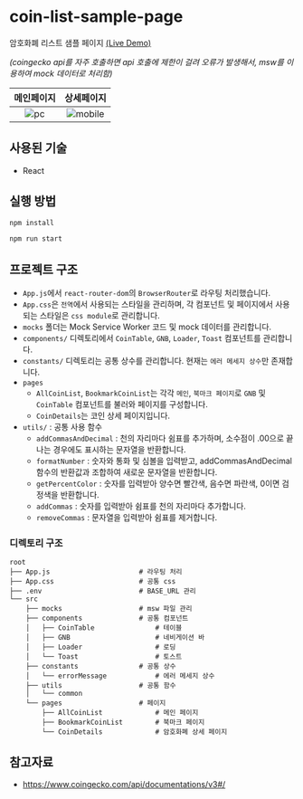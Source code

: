 # coin-list-sample-page

암호화폐 리스트 샘플 페이지 [(Live Demo)](https://coin-list-sample-page.netlify.app)

_(coingecko api를 자주 호출하면 api 호출에 제한이 걸려 오류가 발생해서, msw를 이용하여 mock 데이터로 처리함)_

|                                                 메인페이지                                                  |                                                   상세페이지                                                    |
| :---------------------------------------------------------------------------------------------------------: | :-------------------------------------------------------------------------------------------------------------: |
| ![pc](https://github.com/syki66/coin-list-sample-page/assets/59393359/e00a3081-43b6-4d98-887e-1eee186f1fdb) | ![mobile](https://github.com/syki66/coin-list-sample-page/assets/59393359/6d1e5bb5-bf51-4171-ac8d-6b3d694b9ef5) |

## 사용된 기술

- React

## 실행 방법

```bash
npm install
```

```bash
npm run start
```

## 프로젝트 구조

- `App.js`에서 `react-router-dom`의 `BrowserRouter`로 라우팅 처리했습니다.
- `App.css`은 `전역`에서 사용되는 스타일을 관리하며, 각 컴포넌트 및 페이지에서 사용되는 스타일은 `css module`로 관리합니다.
- `mocks` 폴더는 Mock Service Worker 코드 및 mock 데이터를 관리합니다.
- `components/` 디렉토리에서 `CoinTable`, `GNB`, `Loader`, `Toast` 컴포넌트를 관리합니다.
- `constants/` 디렉토리는 공통 상수를 관리합니다. 현재는 `에러 메세지 상수`만 존재합니다.
- `pages`
  - `AllCoinList`, `BookmarkCoinList`는 각각 `메인`, `북마크 페이지`로 `GNB` 및 `CoinTable` 컴포넌트를 불러와 페이지를 구성합니다.
  - `CoinDetails`는 코인 상세 페이지입니다.
- `utils/` : 공통 사용 함수
  - `addCommasAndDecimal` : 천의 자리마다 쉼표를 추가하며, 소수점이 .00으로 끝나는 경우에도 표시하는 문자열을 반환합니다.
  - `formatNumber` : 숫자와 통화 및 심볼을 입력받고, addCommasAndDecimal 함수의 반환값과 조합하여 새로운 문자열을 반환합니다.
  - `getPercentColor` : 숫자를 입력받아 양수면 빨간색, 음수면 파란색, 0이면 검정색을 반환합니다.
  - `addCommas` : 숫자를 입력받아 쉼표를 천의 자리마다 추가합니다.
  - `removeCommas` : 문자열을 입력받아 쉼표를 제거합니다.

### 디렉토리 구조

```
root
├── App.js                      # 라우팅 처리
├── App.css                     # 공통 css
├── .env                        # BASE_URL 관리
└── src
    ├── mocks                   # msw 파일 관리
    ├── components              # 공통 컴포넌트
    │   ├── CoinTable               # 테이블
    │   ├── GNB                     # 네비게이션 바
    │   ├── Loader                  # 로딩
    │   └── Toast                   # 토스트
    ├── constants               # 공통 상수
    │   └── errorMessage            # 에러 메세지 상수
    ├── utils                   # 공통 함수
    │   └── common
    └── pages                   # 페이지
        ├── AllCoinList             # 메인 페이지
        ├── BookmarkCoinList        # 북마크 페이지
        └── CoinDetails             # 암호화폐 상세 페이지
```

## 참고자료

- https://www.coingecko.com/api/documentations/v3#/
